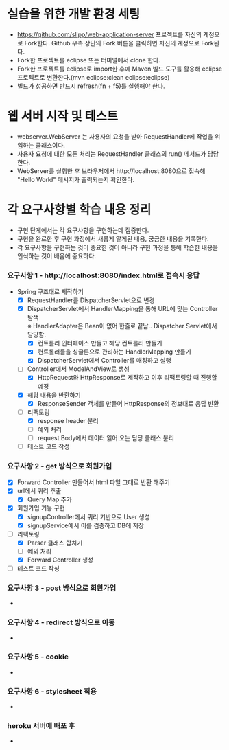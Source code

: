 # 실습을 위한 개발 환경 세팅
* https://github.com/slipp/web-application-server 프로젝트를 자신의 계정으로 Fork한다. Github 우측 상단의 Fork 버튼을 클릭하면 자신의 계정으로 Fork된다.
* Fork한 프로젝트를 eclipse 또는 터미널에서 clone 한다.
* Fork한 프로젝트를 eclipse로 import한 후에 Maven 빌드 도구를 활용해 eclipse 프로젝트로 변환한다.(mvn eclipse:clean eclipse:eclipse)
* 빌드가 성공하면 반드시 refresh(fn + f5)를 실행해야 한다.

# 웹 서버 시작 및 테스트
* webserver.WebServer 는 사용자의 요청을 받아 RequestHandler에 작업을 위임하는 클래스이다.
* 사용자 요청에 대한 모든 처리는 RequestHandler 클래스의 run() 메서드가 담당한다.
* WebServer를 실행한 후 브라우저에서 http://localhost:8080으로 접속해 "Hello World" 메시지가 출력되는지 확인한다.

# 각 요구사항별 학습 내용 정리
* 구현 단계에서는 각 요구사항을 구현하는데 집중한다. 
* 구현을 완료한 후 구현 과정에서 새롭게 알게된 내용, 궁금한 내용을 기록한다.
* 각 요구사항을 구현하는 것이 중요한 것이 아니라 구현 과정을 통해 학습한 내용을 인식하는 것이 배움에 중요하다. 

### 요구사항 1 - http://localhost:8080/index.html로 접속시 응답
- Spring 구조대로 제작하기
  - [x] RequestHandler를 DispatcherServlet으로 변경
  - [x] DispatcherServlet에서 HandlerMapping을 통해 URL에 맞는 Controller 탐색<br> 
        ※ HandlerAdapter은 Bean이 없어 한줄로 끝남.. Dispatcher Servlet에서 담당함.
    - [x] 컨트롤러 인터페이스 만들고 해당 컨트롤러 만들기
    - [x] 컨트롤러들을 싱글톤으로 관리하는 HandlerMapping 만들기
    - [x] DispatcherServlet에서 Controller를 매칭하고 실행
  - [ ] Controller에서 ModelAndView로 생성
    - [x] HttpRequest와 HttpResponse로 제작하고 이후 리팩토링할 때 진행할 예정
  - [x] 해당 내용을 반환하기
    - [x] ResponseSender 객체를 만들어 HttpResponse의 정보대로 응답 반환
  - [ ] 리팩토링
    - [x] response header 분리
    - [ ] 예외 처리
    - [ ] request Body에서 데이터 읽어 오는 담당 클래스 분리
  - [ ] 테스트 코드 작성

### 요구사항 2 - get 방식으로 회원가입
- [x] Forward Controller 만들어서 html 파일 그대로 반환 해주기
- [x] url에서 쿼리 추출
  - [x] Query Map 추가
- [x] 회원가입 기능 구현
  - [x] signupController에서 쿼리 기반으로 User 생성
  - [x] signupService에서 이를 검증하고 DB에 저장
- [ ] 리팩토링
  - [x] Parser 클래스 합치기
  - [ ] 예외 처리
  - [x] Forward Controller 생성
- [ ] 테스트 코드 작성

### 요구사항 3 - post 방식으로 회원가입
* 

### 요구사항 4 - redirect 방식으로 이동
* 

### 요구사항 5 - cookie
* 

### 요구사항 6 - stylesheet 적용
* 

### heroku 서버에 배포 후
* 